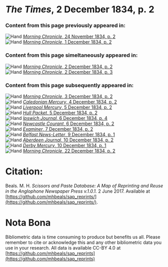 # *The Times*, 2 December 1834, p. 2  
  
### Content from this page previously appeared in:  
![Hand](http://scissorsandpaste.net/wp-content/uploads/2017/06/smallhandpointer.png) [*Morning Chronicle*, 24 November 1834, p. 2](https://mhbeals.github.io/sap_html/Morning-Chronicle/Morning-Chronicle-24-November-1834-p-2)  
![Hand](http://scissorsandpaste.net/wp-content/uploads/2017/06/smallhandpointer.png) [*Morning Chronicle*, 1 December 1834, p. 2](https://mhbeals.github.io/sap_html/Morning-Chronicle/Morning-Chronicle-1-December-1834-p-2)  
  
### Content from this page simeltaneously appeared in:  
![Hand](http://scissorsandpaste.net/wp-content/uploads/2017/06/smallhandpointer.png) [*Morning Chronicle*, 2 December 1834, p. 2](https://mhbeals.github.io/sap_html/Morning-Chronicle/Morning-Chronicle-2-December-1834-p-2)  
![Hand](http://scissorsandpaste.net/wp-content/uploads/2017/06/smallhandpointer.png) [*Morning Chronicle*, 2 December 1834, p. 3](https://mhbeals.github.io/sap_html/Morning-Chronicle/Morning-Chronicle-2-December-1834-p-3)  
  
### Content from this page subsequently appeared in:  
![Hand](http://scissorsandpaste.net/wp-content/uploads/2017/06/smallhandpointer.png) [*Morning Chronicle*, 3 December 1834, p. 2](https://mhbeals.github.io/sap_html/Morning-Chronicle/Morning-Chronicle-3-December-1834-p-2)  
![Hand](http://scissorsandpaste.net/wp-content/uploads/2017/06/smallhandpointer.png) [*Caledonian Mercury*, 4 December 1834, p. 2](https://mhbeals.github.io/sap_html/Caledonian-Mercury/Caledonian-Mercury-4-December-1834-p-2)  
![Hand](http://scissorsandpaste.net/wp-content/uploads/2017/06/smallhandpointer.png) [*Liverpool Mercury*, 5 December 1834, p. 2](https://mhbeals.github.io/sap_html/Liverpool-Mercury/Liverpool-Mercury-5-December-1834-p-2)  
![Hand](http://scissorsandpaste.net/wp-content/uploads/2017/06/smallhandpointer.png) [*Hull Packet*, 5 December 1834, p. 2](https://mhbeals.github.io/sap_html/Hull-Packet/Hull-Packet-5-December-1834-p-2)  
![Hand](http://scissorsandpaste.net/wp-content/uploads/2017/06/smallhandpointer.png) [*Ipswich Journal*, 6 December 1834, p. 4](https://mhbeals.github.io/sap_html/Ipswich-Journal/Ipswich-Journal-6-December-1834-p-4)  
![Hand](http://scissorsandpaste.net/wp-content/uploads/2017/06/smallhandpointer.png) [*Newcastle Courant*, 6 December 1834, p. 2](https://mhbeals.github.io/sap_html/Newcastle-Courant/Newcastle-Courant-6-December-1834-p-2)  
![Hand](http://scissorsandpaste.net/wp-content/uploads/2017/06/smallhandpointer.png) [*Examiner*, 7 December 1834, p. 2](https://mhbeals.github.io/sap_html/Examiner/Examiner-7-December-1834-p-2)  
![Hand](http://scissorsandpaste.net/wp-content/uploads/2017/06/smallhandpointer.png) [*Belfast News-Letter*, 9 December 1834, p. 1](https://mhbeals.github.io/sap_html/Belfast-News-Letter/Belfast-News-Letter-9-December-1834-p-1)  
![Hand](http://scissorsandpaste.net/wp-content/uploads/2017/06/smallhandpointer.png) [*Aberdeen Journal*, 10 December 1834, p. 2](https://mhbeals.github.io/sap_html/Aberdeen-Journal/Aberdeen-Journal-10-December-1834-p-2)  
![Hand](http://scissorsandpaste.net/wp-content/uploads/2017/06/smallhandpointer.png) [*Derby Mercury*, 10 December 1834, p. 1](https://mhbeals.github.io/sap_html/Derby-Mercury/Derby-Mercury-10-December-1834-p-1)  
![Hand](http://scissorsandpaste.net/wp-content/uploads/2017/06/smallhandpointer.png) [*Morning Chronicle*, 22 December 1834, p. 2](https://mhbeals.github.io/sap_html/Morning-Chronicle/Morning-Chronicle-22-December-1834-p-2)  


# Citation: 

Beals. M. H. *Scissors and Paste Database: A Map of Reprinting and Reuse in the Anglophone Newspaper Press v.1.0.1.* 2 June 2017. Available at [https://github.com/mhbeals/sap_reprints/](https://github.com/mhbeals/sap_reprints/). 

# Nota Bona

Bibliometric data is time consuming to produce but benefits us all. Please remember to cite or acknowledge this and any other bibliometric data you use in your research. All data is available CC-BY 4.0 at [https://github.com/mhbeals/sap_reprints](https://github.com/mhbeals/sap_reprints)